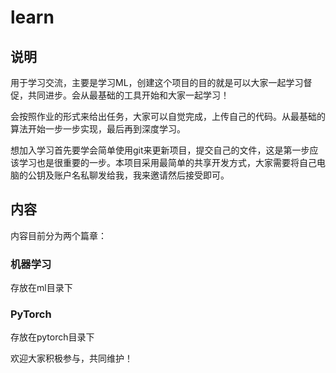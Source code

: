 # learn
## 说明
用于学习交流，主要是学习ML，创建这个项目的目的就是可以大家一起学习督促，共同进步。会从最基础的工具开始和大家一起学习！

会按照作业的形式来给出任务，大家可以自觉完成，上传自己的代码。从最基础的算法开始一步一步实现，最后再到深度学习。

想加入学习首先要学会简单使用git来更新项目，提交自己的文件，这是第一步应该学习也是很重要的一步。本项目采用最简单的共享开发方式，大家需要将自己电脑的公钥及账户名私聊发给我，我来邀请然后接受即可。


## 内容
内容目前分为两个篇章：
### 机器学习
存放在ml目录下

### PyTorch
存放在pytorch目录下


欢迎大家积极参与，共同维护！
